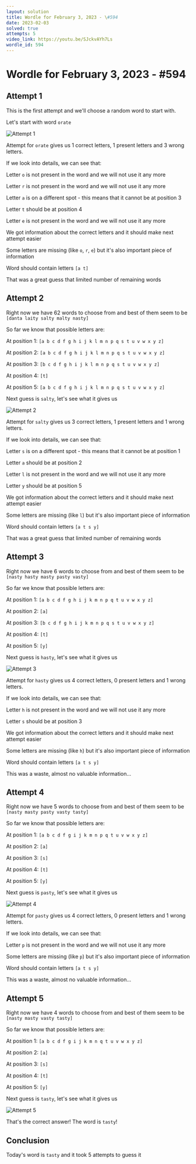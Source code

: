```yaml
---
layout: solution
title: Wordle for February 3, 2023 - \#594
date: 2023-02-03
solved: true
attempts: 5
video_link: https://youtu.be/SJckvAYh7Ls
wordle_id: 594
---
```


# Wordle for February 3, 2023 - \#594

## Attempt 1

This is the first attempt and we'll choose a random word to start with.

Let's start with word `orate`

![Attempt 1](2023-02-03/attempt-1.png)

Attempt for `orate` gives us 1 correct letters, 1 present letters and 3 wrong letters.

If we look into details, we can see that:

Letter `o` is not present in the word and we will not use it any more

Letter `r` is not present in the word and we will not use it any more

Letter `a` is on a different spot - this means that it cannot be at position 3

Letter `t` should be at position 4

Letter `e` is not present in the word and we will not use it any more

We got information about the correct letters and it should make next attempt easier

Some letters are missing (like `o`, `r`, `e`) but it's also important piece of information

Word should contain letters `[a t]`

That was a great guess that limited number of remaining words



## Attempt 2

Right now we have 62 words to choose from and best of them seem to be `[danta laity salty malty nasty]`

So far we know that possible letters are:

At position 1: `[a b c d f g h i j k l m n p q s t u v w x y z]`

At position 2: `[a b c d f g h i j k l m n p q s t u v w x y z]`

At position 3: `[b c d f g h i j k l m n p q s t u v w x y z]`

At position 4: `[t]`

At position 5: `[a b c d f g h i j k l m n p q s t u v w x y z]`

Next guess is `salty`, let's see what it gives us

![Attempt 2](2023-02-03/attempt-2.png)

Attempt for `salty` gives us 3 correct letters, 1 present letters and 1 wrong letters.

If we look into details, we can see that:

Letter `s` is on a different spot - this means that it cannot be at position 1

Letter `a` should be at position 2

Letter `l` is not present in the word and we will not use it any more

Letter `y` should be at position 5

We got information about the correct letters and it should make next attempt easier

Some letters are missing (like `l`) but it's also important piece of information

Word should contain letters `[a t s y]`

That was a great guess that limited number of remaining words



## Attempt 3

Right now we have 6 words to choose from and best of them seem to be `[nasty hasty masty pasty vasty]`

So far we know that possible letters are:

At position 1: `[a b c d f g h i j k m n p q t u v w x y z]`

At position 2: `[a]`

At position 3: `[b c d f g h i j k m n p q s t u v w x y z]`

At position 4: `[t]`

At position 5: `[y]`

Next guess is `hasty`, let's see what it gives us

![Attempt 3](2023-02-03/attempt-3.png)

Attempt for `hasty` gives us 4 correct letters, 0 present letters and 1 wrong letters.

If we look into details, we can see that:

Letter `h` is not present in the word and we will not use it any more

Letter `s` should be at position 3

We got information about the correct letters and it should make next attempt easier

Some letters are missing (like `h`) but it's also important piece of information

Word should contain letters `[a t s y]`

This was a waste, almost no valuable information...



## Attempt 4

Right now we have 5 words to choose from and best of them seem to be `[nasty masty pasty vasty tasty]`

So far we know that possible letters are:

At position 1: `[a b c d f g i j k m n p q t u v w x y z]`

At position 2: `[a]`

At position 3: `[s]`

At position 4: `[t]`

At position 5: `[y]`

Next guess is `pasty`, let's see what it gives us

![Attempt 4](2023-02-03/attempt-4.png)

Attempt for `pasty` gives us 4 correct letters, 0 present letters and 1 wrong letters.

If we look into details, we can see that:

Letter `p` is not present in the word and we will not use it any more

Some letters are missing (like `p`) but it's also important piece of information

Word should contain letters `[a t s y]`

This was a waste, almost no valuable information...



## Attempt 5

Right now we have 4 words to choose from and best of them seem to be `[nasty masty vasty tasty]`

So far we know that possible letters are:

At position 1: `[a b c d f g i j k m n q t u v w x y z]`

At position 2: `[a]`

At position 3: `[s]`

At position 4: `[t]`

At position 5: `[y]`

Next guess is `tasty`, let's see what it gives us

![Attempt 5](2023-02-03/attempt-5.png)

That's the correct answer! The word is `tasty`!

## Conclusion

Today's word is `tasty` and it took 5 attempts to guess it


